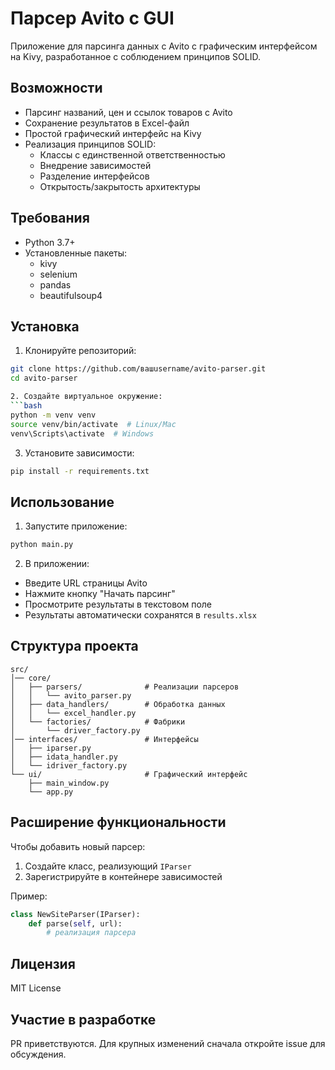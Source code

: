 # Парсер Avito с GUI

Приложение для парсинга данных с Avito с графическим интерфейсом на Kivy, разработанное с соблюдением принципов SOLID.

## Возможности

- Парсинг названий, цен и ссылок товаров с Avito
- Сохранение результатов в Excel-файл
- Простой графический интерфейс на Kivy
- Реализация принципов SOLID:
  - Классы с единственной ответственностью
  - Внедрение зависимостей
  - Разделение интерфейсов
  - Открытость/закрытость архитектуры

## Требования

- Python 3.7+
- Установленные пакеты:
  - kivy
  - selenium
  - pandas
  - beautifulsoup4

## Установка

1. Клонируйте репозиторий:
```bash
git clone https://github.com/вашusername/avito-parser.git
cd avito-parser

2. Создайте виртуальное окружение:
```bash
python -m venv venv
source venv/bin/activate  # Linux/Mac
venv\Scripts\activate  # Windows
```

3. Установите зависимости:
```bash
pip install -r requirements.txt
```

## Использование

1. Запустите приложение:
```bash
python main.py
```

2. В приложении:
- Введите URL страницы Avito
- Нажмите кнопку "Начать парсинг"
- Просмотрите результаты в текстовом поле
- Результаты автоматически сохранятся в `results.xlsx`

## Структура проекта

```
src/
│── core/
│   ├── parsers/              # Реализации парсеров
│   │   └── avito_parser.py
│   ├── data_handlers/        # Обработка данных
│   │   └── excel_handler.py
│   └── factories/            # Фабрики
│       └── driver_factory.py
│── interfaces/               # Интерфейсы
│   ├── iparser.py
│   ├── idata_handler.py
│   └── idriver_factory.py
└── ui/                       # Графический интерфейс
    ├── main_window.py
    └── app.py
```

## Расширение функциональности

Чтобы добавить новый парсер:
1. Создайте класс, реализующий `IParser`
2. Зарегистрируйте в контейнере зависимостей

Пример:
```python
class NewSiteParser(IParser):
    def parse(self, url):
        # реализация парсера
```

## Лицензия

MIT License

## Участие в разработке

PR приветствуются. Для крупных изменений сначала откройте issue для обсуждения.
```
